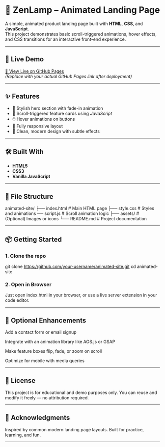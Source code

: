 # 🌟 ZenLamp – Animated Landing Page

A simple, animated product landing page built with **HTML**, **CSS**, and **JavaScript**.  
This project demonstrates basic scroll-triggered animations, hover effects, and CSS transitions for an interactive front-end experience.

---

## 🚀 Live Demo

[🔗 View Live on GitHub Pages](https://nheljim21.github.io/animated-site/)  
*(Replace with your actual GitHub Pages link after deployment)*

---

## ✨ Features

- 🎨 Stylish hero section with fade-in animation
- 📜 Scroll-triggered feature cards using *JavaScript*
- 🖱️ Hover animations on buttons
- 🧩 Fully responsive layout
- 🌈 Clean, modern design with subtle effects

---

## 🛠️ Built With

- **HTML5**
- **CSS3**
- **Vanilla JavaScript**

---

## 📁 File Structure

animated-site/
         ├── index.html # Main HTML page
         ├── style.css # Styles and animations
          ── script.js # Scroll animation logic
         ├── assets/ # (Optional) Images or icons
         └── README.md # Project documentation


---

## 📦 Getting Started

### 1. Clone the repo

git clone https://github.com/your-username/animated-site.git
cd animated-site

### 2. Open in Browser
Just open index.html in your browser, or use a live server extension in your code editor.

---

## 🧪 Optional Enhancements
Add a contact form or email signup

Integrate with an animation library like AOS.js or GSAP

Make feature boxes flip, fade, or zoom on scroll

Optimize for mobile with media queries

---

## 📜 License
This project is for educational and demo purposes only.
You can reuse and modify it freely — no attribution required.

---

## 🙌 Acknowledgments
Inspired by common modern landing page layouts. Built for practice, learning, and fun.

---
